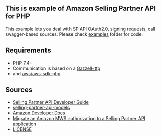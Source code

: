 This is example of Amazon Selling Partner API for PHP
----------------------
This example lets you deal with SP API OAuth2.0, signing requests, call swagger-based sources.
Please check [examples](examples/) folder for code.

Requirements
----------------------
* PHP 7.4+
* Communication is based on a [GazzelHttp](https://github.com/guzzle/guzzle) 
* and [aws/aws-sdk-php](https://github.com/aws/aws-sdk-php).

Sources
----------------------
* [Selling Partner API Developer Guide](https://github.com/amzn/selling-partner-api-docs/)
* [selling-partner-api-models](https://github.com/amzn/selling-partner-api-models)
* [Amazon Developer Docs](https://developer-docs.amazon.com/sp-api/)
* [Migrate an Amazon MWS authorization to a Selling Partner API application](https://github.com/amzn/selling-partner-api-docs/blob/main/guides/use-case-guides/authorization-api-use-case-guide.md#Tutorial-Migrate-an-Amazon-MWS-authorization-to-a-Selling-Partner-API-application)
* [LICENSE](LICENSE)
